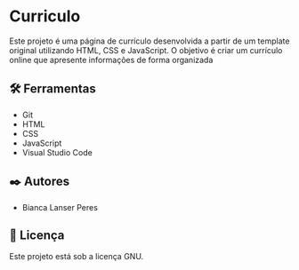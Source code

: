 # Curriculo

Este projeto é uma página de currículo desenvolvida a partir de um template original utilizando HTML, CSS e JavaScript. O objetivo é criar um currículo online que apresente informações de forma organizada

## 🛠️ Ferramentas
- Git
- HTML
- CSS
- JavaScript
- Visual Studio Code

## ✒️ Autores
- Bianca Lanser Peres

## 📄 Licença
Este projeto está sob a licença GNU.
